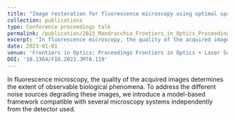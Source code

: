 ```yaml
---
title: "Image restoration for fluorescence microscopy using optimal sparsity and camera modeling"
collection: publications
type: Conference proceedings talk
permalink: /publication/2023_Mandracchia_Frontiers_in_Optics_Proceedings_Frontiers_in_Optics__Laser_Science_2023_FiO_LS_2023
excerpt: 'In fluorescence microscopy, the quality of the acquired images determines the extent of observable biological phenomena. To address the different noise sources degrading these images, we introduce a model-based framework compatible with several microscopy systems independently from the detector used.'
date: 2023-01-01
venue: 'Frontiers in Optics: Proceedings Frontiers in Optics + Laser Science 2023, FiO, LS 2023'
DOI: '10.1364/FIO.2023.JM7A.119'
---
```

In fluorescence microscopy, the quality of the acquired images determines the extent of observable biological phenomena. To address the different noise sources degrading these images, we introduce a model-based framework compatible with several microscopy systems independently from the detector used.
